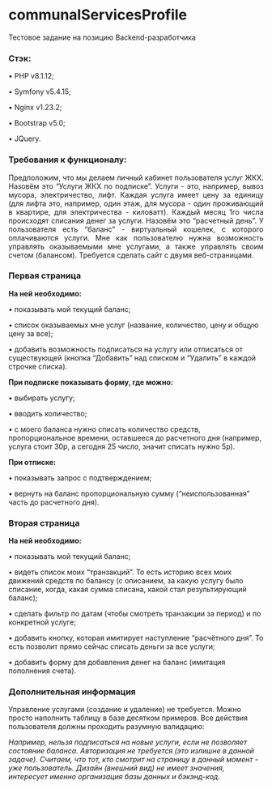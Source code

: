# communalServicesProfile
Тестовое задание на позицию Backend-разработчика
<h3>Стэк:</h3>

• PHP v8.1.12;

• Symfony v5.4.15;

• Nginx v1.23.2;

• Bootstrap v5.0;

• JQuery.


<h3>Требования к функционалу:</h3>
<p align="justify"> 
Предположим, что мы делаем личный кабинет пользователя услуг ЖКХ. Назовём это “Услуги ЖКХ по подписке”.
Услуги - это, например, вывоз мусора, электричество, лифт. Каждая услуга имеет цену за единицу 
(для лифта это, например, один этаж, для мусора - один проживающий в квартире, для электричества - киловатт).
Каждый месяц 1го числа происходят списания денег за услуги. Назовём это “расчетный день”.
У пользователя есть “баланс” - виртуальный кошелек, с которого оплачиваются услуги.
Мне как пользователю нужна возможность управлять оказываемыми мне услугами, а также управлять своим счетом (балансом). 
Требуется сделать сайт с двумя веб-страницами.
 
<h3>Первая страница</h3>

<b>На ней необходимо:</b>

•	показывать мой текущий баланс;

•	список оказываемых мне услуг (название, количество, цену и общую цену за все);

•	добавить возможность подписаться на услугу или отписаться от существующей (кнопка “Добавить” над списком и “Удалить” в каждой строчке списка).

<b>При подписке показывать форму, где можно:</b>

•	выбирать услугу;

•	вводить количество;

•	с моего баланса нужно списать количество средств, пропорциональное времени, оставшееся до расчетного дня 
(например, услуга стоит 30р, а сегодня 25 число, значит списать нужно 5р).

<b>При отписке:</b>

•	показывать запрос с подтверждением;

•	вернуть на баланс пропорциональную сумму (“неиспользованная” часть до расчетного дня).
 
<h3>Вторая страница</h3>

<b>На ней необходимо:</b>

•	показывать мой текущий баланс;

•	видеть список моих “транзакций”. То есть историю всех моих движений средств по балансу 
(с описанием, за какую услугу было списание, когда, какая сумма списана, какой стал результирующий баланс);

• сделать фильтр по датам (чтобы смотреть транзакции за период) и по конкретной услуге;

•	добавить кнопку, которая имитирует наступление “расчётного дня”. То есть позволит прямо сейчас списать деньги за все услуги;

•	добавить форму для добавления денег на баланс (имитация пополнения счета).

<h3>Дополнительная информация</h3>

Управление услугами (создание и удаление) не требуется. Можно просто наполнить таблицу в базе десятком примеров.
 Все действия пользователя должны проходить разумную валидацию:
 
 <i>Например, нельзя подписаться на новые услуги, если не позволяет состояние баланса.
 Авторизация не требуется (это излишне в данной задаче). Считаем, что тот, кто смотрит на страницу в данный момент - уже пользователь.
 Дизайн (внешний вид) не имеет значения, интересует именно организация базы данных и бэкэнд-код.</i>
</p> 
